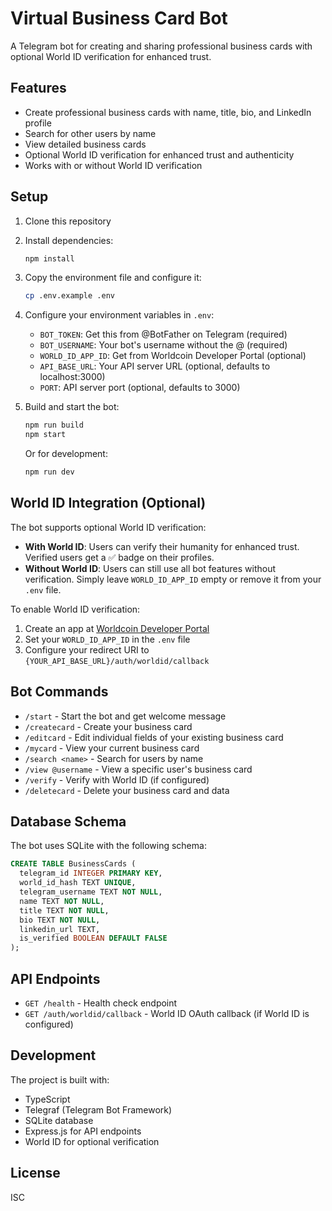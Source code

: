 # Virtual Business Card Bot

A Telegram bot for creating and sharing professional business cards with optional World ID verification for enhanced trust.

## Features

- Create professional business cards with name, title, bio, and LinkedIn profile
- Search for other users by name
- View detailed business cards
- Optional World ID verification for enhanced trust and authenticity
- Works with or without World ID verification

## Setup

1. Clone this repository
2. Install dependencies:
   ```bash
   npm install
   ```

3. Copy the environment file and configure it:
   ```bash
   cp .env.example .env
   ```

4. Configure your environment variables in `.env`:
   - `BOT_TOKEN`: Get this from @BotFather on Telegram (required)
   - `BOT_USERNAME`: Your bot's username without the @ (required)
   - `WORLD_ID_APP_ID`: Get from Worldcoin Developer Portal (optional)
   - `API_BASE_URL`: Your API server URL (optional, defaults to localhost:3000)
   - `PORT`: API server port (optional, defaults to 3000)

5. Build and start the bot:
   ```bash
   npm run build
   npm start
   ```

   Or for development:
   ```bash
   npm run dev
   ```

## World ID Integration (Optional)

The bot supports optional World ID verification:

- **With World ID**: Users can verify their humanity for enhanced trust. Verified users get a ✅ badge on their profiles.
- **Without World ID**: Users can still use all bot features without verification. Simply leave `WORLD_ID_APP_ID` empty or remove it from your `.env` file.

To enable World ID verification:
1. Create an app at [Worldcoin Developer Portal](https://developer.worldcoin.org)
2. Set your `WORLD_ID_APP_ID` in the `.env` file
3. Configure your redirect URI to `{YOUR_API_BASE_URL}/auth/worldid/callback`

## Bot Commands

- `/start` - Start the bot and get welcome message
- `/createcard` - Create your business card
- `/editcard` - Edit individual fields of your existing business card
- `/mycard` - View your current business card
- `/search <name>` - Search for users by name
- `/view @username` - View a specific user's business card
- `/verify` - Verify with World ID (if configured)
- `/deletecard` - Delete your business card and data

## Database Schema

The bot uses SQLite with the following schema:

```sql
CREATE TABLE BusinessCards (
  telegram_id INTEGER PRIMARY KEY,
  world_id_hash TEXT UNIQUE,
  telegram_username TEXT NOT NULL,
  name TEXT NOT NULL,
  title TEXT NOT NULL,
  bio TEXT NOT NULL,
  linkedin_url TEXT,
  is_verified BOOLEAN DEFAULT FALSE
);
```

## API Endpoints

- `GET /health` - Health check endpoint
- `GET /auth/worldid/callback` - World ID OAuth callback (if World ID is configured)

## Development

The project is built with:
- TypeScript
- Telegraf (Telegram Bot Framework)
- SQLite database
- Express.js for API endpoints
- World ID for optional verification

## License

ISC